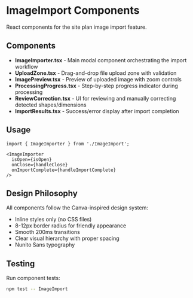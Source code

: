 # ImageImport Components

React components for the site plan image import feature.

## Components

- **ImageImporter.tsx** - Main modal component orchestrating the import workflow
- **UploadZone.tsx** - Drag-and-drop file upload zone with validation
- **ImagePreview.tsx** - Preview of uploaded image with zoom controls
- **ProcessingProgress.tsx** - Step-by-step progress indicator during processing
- **ReviewCorrection.tsx** - UI for reviewing and manually correcting detected shapes/dimensions
- **ImportResults.tsx** - Success/error display after import completion

## Usage

```tsx
import { ImageImporter } from './ImageImport';

<ImageImporter
  isOpen={isOpen}
  onClose={handleClose}
  onImportComplete={handleImportComplete}
/>
```

## Design Philosophy

All components follow the Canva-inspired design system:
- Inline styles only (no CSS files)
- 8-12px border radius for friendly appearance
- Smooth 200ms transitions
- Clear visual hierarchy with proper spacing
- Nunito Sans typography

## Testing

Run component tests:
```bash
npm test -- ImageImport
```
